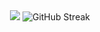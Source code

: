 <div align="center">
  <img src="http://mazassumnida.wtf/api/v2/generate_badge?boj=silverttthin">
  <img src="https://streak-stats.demolab.com?user=silverttthin&hide_border=true&date_format=%5BY.%5Dn.j" alt="GitHub Streak">
</div>
